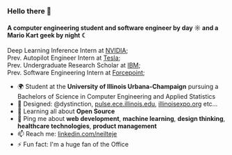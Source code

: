 ### Hello there 👋

#### A computer engineering student and software engineer by day ☼ and a Mario Kart geek by night ☾

Deep Learning Inference Intern at [NVIDIA](https://docs.nvidia.com/tensorrt/index.html);<br>
Prev. Autopilot Engineer Intern at [Tesla](https://tesla.com/ai);<br>
Prev. Undergraduate Research Scholar at [IBM](https://discoveryacceleratorinstitute.grainger.illinois.edu/);<br>
Prev. Software Engineering Intern at [Forcepoint](https://www.forcepoint.com/);<br>

- 🌍 Student at the **University of Illinois Urbana-Champaign** pursuing a Bachelors of Science in Computer Engineering and Applied Statistics
- 💅 Designed: @dystinction, [pulse.ece.illinois.edu](https://pulse.ece.illinois.edu/), [illinoisexpo.org](http://illinoisexpo.org/) etc…
- 🌱 Learning all about **Open Source**
- 💬 Ping me about **web development**, **machine learning**, **design thinking**, **healthcare technologies**, **product management**
- 📫 Reach me: [linkedin.com/neilteje](https://www.linkedin.com/in/neilteje/)
- ⚡️ Fun fact: I'm a huge fan of the Office
